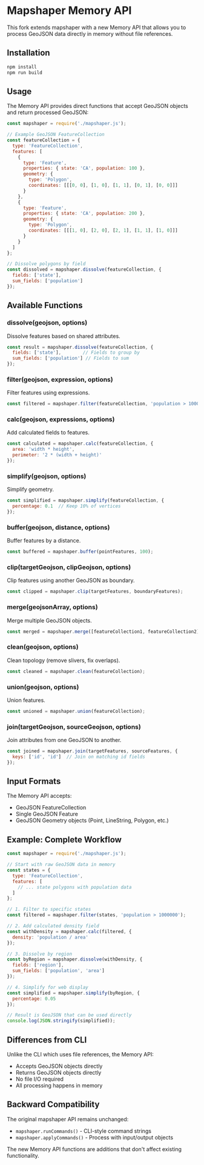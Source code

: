 # Mapshaper Memory API

This fork extends mapshaper with a new Memory API that allows you to process GeoJSON data directly in memory without file references.

## Installation

```bash
npm install
npm run build
```

## Usage

The Memory API provides direct functions that accept GeoJSON objects and return processed GeoJSON:

```javascript
const mapshaper = require('./mapshaper.js');

// Example GeoJSON FeatureCollection
const featureCollection = {
  type: 'FeatureCollection',
  features: [
    {
      type: 'Feature',
      properties: { state: 'CA', population: 100 },
      geometry: {
        type: 'Polygon',
        coordinates: [[[0, 0], [1, 0], [1, 1], [0, 1], [0, 0]]]
      }
    },
    {
      type: 'Feature',
      properties: { state: 'CA', population: 200 },
      geometry: {
        type: 'Polygon',
        coordinates: [[[1, 0], [2, 0], [2, 1], [1, 1], [1, 0]]]
      }
    }
  ]
};

// Dissolve polygons by field
const dissolved = mapshaper.dissolve(featureCollection, {
  fields: ['state'],
  sum_fields: ['population']
});
```

## Available Functions

### dissolve(geojson, options)
Dissolve features based on shared attributes.

```javascript
const result = mapshaper.dissolve(featureCollection, {
  fields: ['state'],        // Fields to group by
  sum_fields: ['population'] // Fields to sum
});
```

### filter(geojson, expression, options)
Filter features using expressions.

```javascript
const filtered = mapshaper.filter(featureCollection, 'population > 1000');
```

### calc(geojson, expressions, options)
Add calculated fields to features.

```javascript
const calculated = mapshaper.calc(featureCollection, {
  area: 'width * height',
  perimeter: '2 * (width + height)'
});
```

### simplify(geojson, options)
Simplify geometry.

```javascript
const simplified = mapshaper.simplify(featureCollection, {
  percentage: 0.1  // Keep 10% of vertices
});
```

### buffer(geojson, distance, options)
Buffer features by a distance.

```javascript
const buffered = mapshaper.buffer(pointFeatures, 100);
```

### clip(targetGeojson, clipGeojson, options)
Clip features using another GeoJSON as boundary.

```javascript
const clipped = mapshaper.clip(targetFeatures, boundaryFeatures);
```

### merge(geojsonArray, options)
Merge multiple GeoJSON objects.

```javascript
const merged = mapshaper.merge([featureCollection1, featureCollection2]);
```

### clean(geojson, options)
Clean topology (remove slivers, fix overlaps).

```javascript
const cleaned = mapshaper.clean(featureCollection);
```

### union(geojson, options)
Union features.

```javascript
const unioned = mapshaper.union(featureCollection);
```

### join(targetGeojson, sourceGeojson, options)
Join attributes from one GeoJSON to another.

```javascript
const joined = mapshaper.join(targetFeatures, sourceFeatures, {
  keys: ['id', 'id']  // Join on matching id fields
});
```

## Input Formats

The Memory API accepts:
- GeoJSON FeatureCollection
- Single GeoJSON Feature
- GeoJSON Geometry objects (Point, LineString, Polygon, etc.)

## Example: Complete Workflow

```javascript
const mapshaper = require('./mapshaper.js');

// Start with raw GeoJSON data in memory
const states = {
  type: 'FeatureCollection',
  features: [
    // ... state polygons with population data
  ]
};

// 1. Filter to specific states
const filtered = mapshaper.filter(states, 'population > 1000000');

// 2. Add calculated density field
const withDensity = mapshaper.calc(filtered, {
  density: 'population / area'
});

// 3. Dissolve by region
const byRegion = mapshaper.dissolve(withDensity, {
  fields: ['region'],
  sum_fields: ['population', 'area']
});

// 4. Simplify for web display
const simplified = mapshaper.simplify(byRegion, {
  percentage: 0.05
});

// Result is GeoJSON that can be used directly
console.log(JSON.stringify(simplified));
```

## Differences from CLI

Unlike the CLI which uses file references, the Memory API:
- Accepts GeoJSON objects directly
- Returns GeoJSON objects directly
- No file I/O required
- All processing happens in memory

## Backward Compatibility

The original mapshaper API remains unchanged:
- `mapshaper.runCommands()` - CLI-style command strings
- `mapshaper.applyCommands()` - Process with input/output objects

The new Memory API functions are additions that don't affect existing functionality.